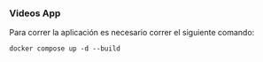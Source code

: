 ### Videos App

Para correr la aplicación es necesario correr el siguiente comando:

`docker compose up -d --build`

